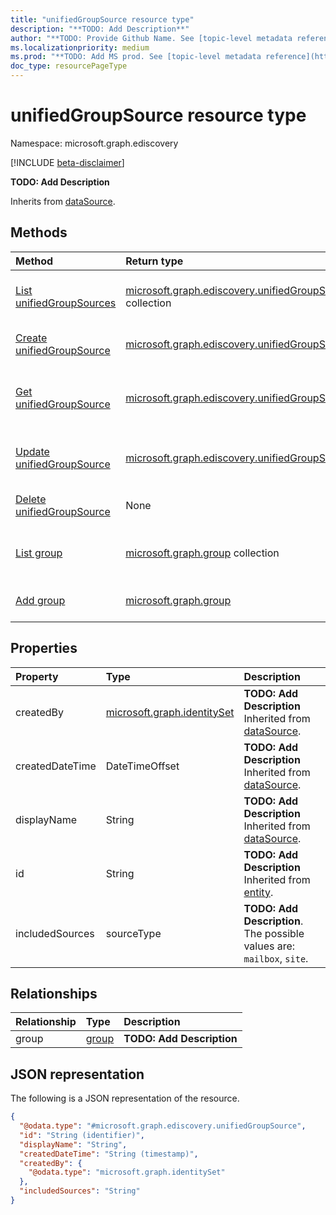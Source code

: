 ```yaml
---
title: "unifiedGroupSource resource type"
description: "**TODO: Add Description**"
author: "**TODO: Provide Github Name. See [topic-level metadata reference](https://msgo.azurewebsites.net/add/document/guidelines/metadata.html#topic-level-metadata)**"
ms.localizationpriority: medium
ms.prod: "**TODO: Add MS prod. See [topic-level metadata reference](https://msgo.azurewebsites.net/add/document/guidelines/metadata.html#topic-level-metadata)**"
doc_type: resourcePageType
---
```


# unifiedGroupSource resource type

Namespace: microsoft.graph.ediscovery

[!INCLUDE [beta-disclaimer](../../includes/beta-disclaimer.md)]

**TODO: Add Description**


Inherits from [dataSource](../resources/ediscovery-datasource.md).

## Methods
|Method|Return type|Description|
|:---|:---|:---|
|[List unifiedGroupSources](../api/ediscovery-unifiedgroupsource-list.md)|[microsoft.graph.ediscovery.unifiedGroupSource](../resources/ediscovery-unifiedgroupsource.md) collection|Get a list of the [unifiedGroupSource](../resources/ediscovery-unifiedgroupsource.md) objects and their properties.|
|[Create unifiedGroupSource](../api/ediscovery-unifiedgroupsource-create.md)|[microsoft.graph.ediscovery.unifiedGroupSource](../resources/ediscovery-unifiedgroupsource.md)|Create a new [unifiedGroupSource](../resources/ediscovery-unifiedgroupsource.md) object.|
|[Get unifiedGroupSource](../api/ediscovery-unifiedgroupsource-get.md)|[microsoft.graph.ediscovery.unifiedGroupSource](../resources/ediscovery-unifiedgroupsource.md)|Read the properties and relationships of an [unifiedGroupSource](../resources/ediscovery-unifiedgroupsource.md) object.|
|[Update unifiedGroupSource](../api/ediscovery-unifiedgroupsource-update.md)|[microsoft.graph.ediscovery.unifiedGroupSource](../resources/ediscovery-unifiedgroupsource.md)|Update the properties of an [unifiedGroupSource](../resources/ediscovery-unifiedgroupsource.md) object.|
|[Delete unifiedGroupSource](../api/ediscovery-unifiedgroupsource-delete.md)|None|Deletes an [unifiedGroupSource](../resources/ediscovery-unifiedgroupsource.md) object.|
|[List group](../api/ediscovery-unifiedgroupsource-list-group.md)|[microsoft.graph.group](../resources/ediscovery-group.md) collection|Get the group resources from the group navigation property.|
|[Add group](../api/ediscovery-unifiedgroupsource-post-group.md)|[microsoft.graph.group](../resources/ediscovery-group.md)|Add group by posting to the group collection.|

## Properties
|Property|Type|Description|
|:---|:---|:---|
|createdBy|[microsoft.graph.identitySet](../resources/ediscovery-identityset.md)|**TODO: Add Description** Inherited from [dataSource](../resources/ediscovery-datasource.md).|
|createdDateTime|DateTimeOffset|**TODO: Add Description** Inherited from [dataSource](../resources/ediscovery-datasource.md).|
|displayName|String|**TODO: Add Description** Inherited from [dataSource](../resources/ediscovery-datasource.md).|
|id|String|**TODO: Add Description** Inherited from [entity](../resources/ediscovery-entity.md).|
|includedSources|sourceType|**TODO: Add Description**. The possible values are: `mailbox`, `site`.|

## Relationships
|Relationship|Type|Description|
|:---|:---|:---|
|group|[group](../resources/ediscovery-group.md)|**TODO: Add Description**|

## JSON representation
The following is a JSON representation of the resource.
<!-- {
  "blockType": "resource",
  "keyProperty": "id",
  "@odata.type": "microsoft.graph.ediscovery.unifiedGroupSource",
  "baseType": "microsoft.graph.ediscovery.dataSource",
  "openType": false
}
-->
``` json
{
  "@odata.type": "#microsoft.graph.ediscovery.unifiedGroupSource",
  "id": "String (identifier)",
  "displayName": "String",
  "createdDateTime": "String (timestamp)",
  "createdBy": {
    "@odata.type": "microsoft.graph.identitySet"
  },
  "includedSources": "String"
}
```

